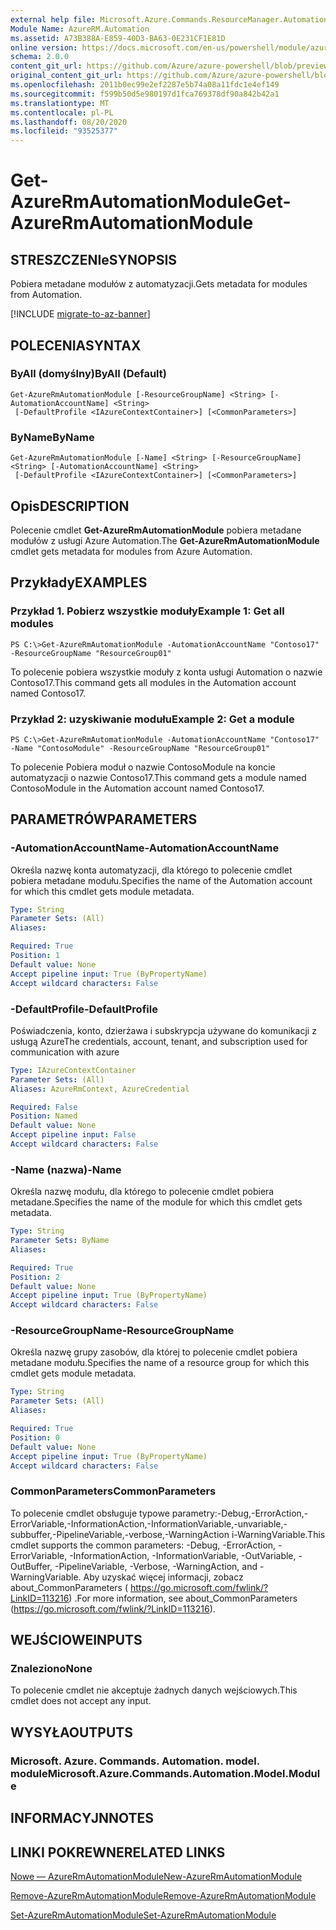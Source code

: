 ```yaml
---
external help file: Microsoft.Azure.Commands.ResourceManager.Automation.dll-Help.xml
Module Name: AzureRM.Automation
ms.assetid: A73B388A-E859-40D3-BA63-0E231CF1E81D
online version: https://docs.microsoft.com/en-us/powershell/module/azurerm.automation/get-azurermautomationmodule
schema: 2.0.0
content_git_url: https://github.com/Azure/azure-powershell/blob/preview/src/ResourceManager/Automation/Commands.Automation/help/Get-AzureRmAutomationModule.md
original_content_git_url: https://github.com/Azure/azure-powershell/blob/preview/src/ResourceManager/Automation/Commands.Automation/help/Get-AzureRmAutomationModule.md
ms.openlocfilehash: 2011b0ec99e2ef2287e5b74a08a11fdc1e4ef149
ms.sourcegitcommit: f599b50d5e980197d1fca769378df90a842b42a1
ms.translationtype: MT
ms.contentlocale: pl-PL
ms.lasthandoff: 08/20/2020
ms.locfileid: "93525377"
---
```

# <span data-ttu-id="21d8f-101">Get-AzureRmAutomationModule</span><span class="sxs-lookup"><span data-stu-id="21d8f-101">Get-AzureRmAutomationModule</span></span>

## <span data-ttu-id="21d8f-102">STRESZCZENIe</span><span class="sxs-lookup"><span data-stu-id="21d8f-102">SYNOPSIS</span></span>
<span data-ttu-id="21d8f-103">Pobiera metadane modułów z automatyzacji.</span><span class="sxs-lookup"><span data-stu-id="21d8f-103">Gets metadata for modules from Automation.</span></span>

[!INCLUDE [migrate-to-az-banner](../../includes/migrate-to-az-banner.md)]

## <span data-ttu-id="21d8f-104">POLECENIA</span><span class="sxs-lookup"><span data-stu-id="21d8f-104">SYNTAX</span></span>

### <span data-ttu-id="21d8f-105">ByAll (domyślny)</span><span class="sxs-lookup"><span data-stu-id="21d8f-105">ByAll (Default)</span></span>
```
Get-AzureRmAutomationModule [-ResourceGroupName] <String> [-AutomationAccountName] <String>
 [-DefaultProfile <IAzureContextContainer>] [<CommonParameters>]
```

### <span data-ttu-id="21d8f-106">ByName</span><span class="sxs-lookup"><span data-stu-id="21d8f-106">ByName</span></span>
```
Get-AzureRmAutomationModule [-Name] <String> [-ResourceGroupName] <String> [-AutomationAccountName] <String>
 [-DefaultProfile <IAzureContextContainer>] [<CommonParameters>]
```

## <span data-ttu-id="21d8f-107">Opis</span><span class="sxs-lookup"><span data-stu-id="21d8f-107">DESCRIPTION</span></span>
<span data-ttu-id="21d8f-108">Polecenie cmdlet **Get-AzureRmAutomationModule** pobiera metadane modułów z usługi Azure Automation.</span><span class="sxs-lookup"><span data-stu-id="21d8f-108">The **Get-AzureRmAutomationModule** cmdlet gets metadata for modules from Azure Automation.</span></span>

## <span data-ttu-id="21d8f-109">Przykłady</span><span class="sxs-lookup"><span data-stu-id="21d8f-109">EXAMPLES</span></span>

### <span data-ttu-id="21d8f-110">Przykład 1. Pobierz wszystkie moduły</span><span class="sxs-lookup"><span data-stu-id="21d8f-110">Example 1: Get all modules</span></span>
```
PS C:\>Get-AzureRmAutomationModule -AutomationAccountName "Contoso17" -ResourceGroupName "ResourceGroup01"
```

<span data-ttu-id="21d8f-111">To polecenie pobiera wszystkie moduły z konta usługi Automation o nazwie Contoso17.</span><span class="sxs-lookup"><span data-stu-id="21d8f-111">This command gets all modules in the Automation account named Contoso17.</span></span>

### <span data-ttu-id="21d8f-112">Przykład 2: uzyskiwanie modułu</span><span class="sxs-lookup"><span data-stu-id="21d8f-112">Example 2: Get a module</span></span>
```
PS C:\>Get-AzureRmAutomationModule -AutomationAccountName "Contoso17" -Name "ContosoModule" -ResourceGroupName "ResourceGroup01"
```

<span data-ttu-id="21d8f-113">To polecenie Pobiera moduł o nazwie ContosoModule na koncie automatyzacji o nazwie Contoso17.</span><span class="sxs-lookup"><span data-stu-id="21d8f-113">This command gets a module named ContosoModule in the Automation account named Contoso17.</span></span>

## <span data-ttu-id="21d8f-114">PARAMETRÓW</span><span class="sxs-lookup"><span data-stu-id="21d8f-114">PARAMETERS</span></span>

### <span data-ttu-id="21d8f-115">-AutomationAccountName</span><span class="sxs-lookup"><span data-stu-id="21d8f-115">-AutomationAccountName</span></span>
<span data-ttu-id="21d8f-116">Określa nazwę konta automatyzacji, dla którego to polecenie cmdlet pobiera metadane modułu.</span><span class="sxs-lookup"><span data-stu-id="21d8f-116">Specifies the name of the Automation account for which this cmdlet gets module metadata.</span></span>

```yaml
Type: String
Parameter Sets: (All)
Aliases: 

Required: True
Position: 1
Default value: None
Accept pipeline input: True (ByPropertyName)
Accept wildcard characters: False
```

### <span data-ttu-id="21d8f-117">-DefaultProfile</span><span class="sxs-lookup"><span data-stu-id="21d8f-117">-DefaultProfile</span></span>
<span data-ttu-id="21d8f-118">Poświadczenia, konto, dzierżawa i subskrypcja używane do komunikacji z usługą Azure</span><span class="sxs-lookup"><span data-stu-id="21d8f-118">The credentials, account, tenant, and subscription used for communication with azure</span></span>

```yaml
Type: IAzureContextContainer
Parameter Sets: (All)
Aliases: AzureRmContext, AzureCredential

Required: False
Position: Named
Default value: None
Accept pipeline input: False
Accept wildcard characters: False
```

### <span data-ttu-id="21d8f-119">-Name (nazwa)</span><span class="sxs-lookup"><span data-stu-id="21d8f-119">-Name</span></span>
<span data-ttu-id="21d8f-120">Określa nazwę modułu, dla którego to polecenie cmdlet pobiera metadane.</span><span class="sxs-lookup"><span data-stu-id="21d8f-120">Specifies the name of the module for which this cmdlet gets metadata.</span></span>

```yaml
Type: String
Parameter Sets: ByName
Aliases: 

Required: True
Position: 2
Default value: None
Accept pipeline input: True (ByPropertyName)
Accept wildcard characters: False
```

### <span data-ttu-id="21d8f-121">-ResourceGroupName</span><span class="sxs-lookup"><span data-stu-id="21d8f-121">-ResourceGroupName</span></span>
<span data-ttu-id="21d8f-122">Określa nazwę grupy zasobów, dla której to polecenie cmdlet pobiera metadane modułu.</span><span class="sxs-lookup"><span data-stu-id="21d8f-122">Specifies the name of a resource group for which this cmdlet gets module metadata.</span></span>

```yaml
Type: String
Parameter Sets: (All)
Aliases: 

Required: True
Position: 0
Default value: None
Accept pipeline input: True (ByPropertyName)
Accept wildcard characters: False
```

### <span data-ttu-id="21d8f-123">CommonParameters</span><span class="sxs-lookup"><span data-stu-id="21d8f-123">CommonParameters</span></span>
<span data-ttu-id="21d8f-124">To polecenie cmdlet obsługuje typowe parametry:-Debug,-ErrorAction,-ErrorVariable,-InformationAction,-InformationVariable,-unvariable,-subbuffer,-PipelineVariable,-verbose,-WarningAction i-WarningVariable.</span><span class="sxs-lookup"><span data-stu-id="21d8f-124">This cmdlet supports the common parameters: -Debug, -ErrorAction, -ErrorVariable, -InformationAction, -InformationVariable, -OutVariable, -OutBuffer, -PipelineVariable, -Verbose, -WarningAction, and -WarningVariable.</span></span> <span data-ttu-id="21d8f-125">Aby uzyskać więcej informacji, zobacz about_CommonParameters ( https://go.microsoft.com/fwlink/?LinkID=113216) .</span><span class="sxs-lookup"><span data-stu-id="21d8f-125">For more information, see about_CommonParameters (https://go.microsoft.com/fwlink/?LinkID=113216).</span></span>

## <span data-ttu-id="21d8f-126">WEJŚCIOWE</span><span class="sxs-lookup"><span data-stu-id="21d8f-126">INPUTS</span></span>

### <span data-ttu-id="21d8f-127">Znaleziono</span><span class="sxs-lookup"><span data-stu-id="21d8f-127">None</span></span>
<span data-ttu-id="21d8f-128">To polecenie cmdlet nie akceptuje żadnych danych wejściowych.</span><span class="sxs-lookup"><span data-stu-id="21d8f-128">This cmdlet does not accept any input.</span></span>

## <span data-ttu-id="21d8f-129">WYSYŁA</span><span class="sxs-lookup"><span data-stu-id="21d8f-129">OUTPUTS</span></span>

### <span data-ttu-id="21d8f-130">Microsoft. Azure. Commands. Automation. model. module</span><span class="sxs-lookup"><span data-stu-id="21d8f-130">Microsoft.Azure.Commands.Automation.Model.Module</span></span>

## <span data-ttu-id="21d8f-131">INFORMACYJN</span><span class="sxs-lookup"><span data-stu-id="21d8f-131">NOTES</span></span>

## <span data-ttu-id="21d8f-132">LINKI POKREWNE</span><span class="sxs-lookup"><span data-stu-id="21d8f-132">RELATED LINKS</span></span>

[<span data-ttu-id="21d8f-133">Nowe — AzureRmAutomationModule</span><span class="sxs-lookup"><span data-stu-id="21d8f-133">New-AzureRmAutomationModule</span></span>](./New-AzureRmAutomationModule.md)

[<span data-ttu-id="21d8f-134">Remove-AzureRmAutomationModule</span><span class="sxs-lookup"><span data-stu-id="21d8f-134">Remove-AzureRmAutomationModule</span></span>](./Remove-AzureRmAutomationModule.md)

[<span data-ttu-id="21d8f-135">Set-AzureRmAutomationModule</span><span class="sxs-lookup"><span data-stu-id="21d8f-135">Set-AzureRmAutomationModule</span></span>](./Set-AzureRmAutomationModule.md)


